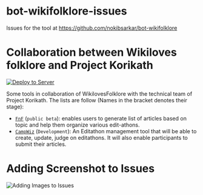 # bot-wikifolklore-issues
Issues for the tool at https://github.com/nokibsarkar/bot-wikifolklore
# Collaboration between Wikiloves folklore and Project Korikath

[![Deploy to Server](https://github.com/nokibsarkar/bot-wikifolklore/actions/workflows/deploy.yml/badge.svg)](https://github.com/nokibsarkar/bot-wikifolklore/actions/workflows/deploy.yml)


Some tools in collaboration of WikilovesFolklore with the technical team of Project Korikath. The lists are follow (Names in the bracket denotes their stage):
- [`FnF`](https://tools.wikilovesfolklore.org) (`public beta`): enables users to generate list of articles based on topic and help them organize various edit-athons.
- [`CampWiz`](https://tools.wikilovesfolklore.org/campwiz) (`Development`): An Editathon management tool that will be able to create, update, judge on editathons. It will also enable participants to submit their articles.
# Adding Screenshot to Issues 
![Adding Images to Issues](https://github.com/nokibsarkar/bot-wikifolklore/assets/39087050/93f185c6-c329-43dd-a32c-a585e166ca82)

